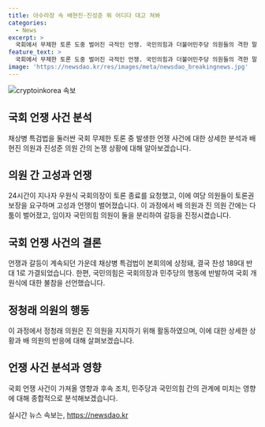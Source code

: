 ```yaml
---
title: 아수라장 속 배현진·진성준 뭐 어디다 대고 쳐봐
categories:
  - News
excerpt: >
  국회에서 무제한 토론 도중 벌어진 극적인 언쟁. 국민의힘과 더불어민주당 의원들의 격한 말다툼과 신경전이 고조되어 정전 상황까지 벌어졌다. 고성을 부르며 맞대응하는 모습과 임이자 의원의 매개 역할이 눈에 띄었는데, 결국 토론이 종료되고 채상병 특검법이 가결됐다. 또한 국회의 부당한 처리에 반발한 국민의힘이 국회 개원식 불참을 선언하는 일까지 벌어졌다. 요원한 국회 뒷이야기가 이목을 끌고 있다.
feature_text: >
  국회에서 무제한 토론 도중 벌어진 극적인 언쟁. 국민의힘과 더불어민주당 의원들의 격한 말다툼과 신경전이 고조되어 정전 상황까지 벌어졌다. 고성을 부르며 맞대응하는 모습과 임이자 의원의 매개 역할이 눈에 띄었는데, 결국 토론이 종료되고 채상병 특검법이 가결됐다. 또한 국회의 부당한 처리에 반발한 국민의힘이 국회 개원식 불참을 선언하는 일까지 벌어졌다. 요원한 국회 뒷이야기가 이목을 끌고 있다.
image: 'https://newsdao.kr/res/images/meta/newsdao_breakingnews.jpg'
---
```


<p><img src="https://newsdao.kr/res/images/meta/newsdao_breakingnews.jpg" alt="cryptoinkorea 속보" /></p>

<h2 data-ke-size="size26">국회 언쟁 사건 분석</h2>

<p data-ke-size="size16">채상병 특검법을 둘러싼 국회 무제한 토론 중 발생한 언쟁 사건에 대한 상세한 분석과 배현진 의원과 진성준 의원 간의 논쟁 상황에 대해 알아보겠습니다.</p>

<h2 data-ke-size="size24">의원 간 고성과 언쟁</h2>

<p data-ke-size="size16">24시간이 지나자 우원식 국회의장이 토론 종료를 요청했고, 이에 여당 의원들이 토론권 보장을 요구하며 고성과 언쟁이 벌어졌습니다. 이 과정에서 배 의원과 진 의원 간에는 다툼이 벌어졌고, 임이자 국민의힘 의원이 둘을 분리하여 갈등을 진정시켰습니다.</p>

<h2 data-ke-size="size24">국회 언쟁 사건의 결론</h2>

<p data-ke-size="size16">언쟁과 갈등이 계속되던 가운데 채상병 특검법이 본회의에 상정돼, 결국 찬성 189대 반대 1로 가결되었습니다. 한편, 국민의힘은 국회의장과 민주당의 행동에 반발하여 국회 개원식에 대한 불참을 선언했습니다.</p>

<h2 data-ke-size="size24">정청래 의원의 행동</h2>

<p data-ke-size="size16">이 과정에서 정청래 의원은 진 의원을 지지하기 위해 활동하였으며, 이에 대한 상세한 상황과 배 의원의 반응에 대해 살펴보겠습니다.</p>

<h2 data-ke-size="size24">언쟁 사건 분석과 영향</h2>

<p data-ke-size="size16">국회 언쟁 사건이 가져올 영향과 후속 조치, 민주당과 국민의힘 간의 관계에 미치는 영향에 대해 종합적으로 분석해보겠습니다.</p>
실시간 뉴스 속보는, <a href="https://newsdao.kr" rel="dofollow">https://newsdao.kr</a>


